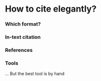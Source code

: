 # How to cite elegantly? 

### Which format?


### In-text citation



### References



### Tools

... But the best tool is by hand